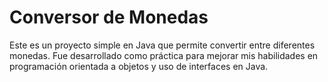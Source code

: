 # Conversor de Monedas 

Este es un proyecto simple en Java que permite convertir entre diferentes monedas. 
Fue desarrollado como práctica para mejorar mis habilidades en programación orientada a objetos y uso de interfaces en Java.
